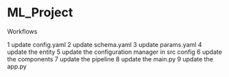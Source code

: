 # ML_Project

Workflows

1 update config.yaml
2 update schema.yaml
3 update params.yaml
4 update the entity
5 update the configuration manager in src config
6 update the components
7 update the pipeline
8 update the main.py
9 update the app.py